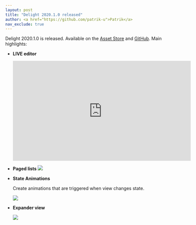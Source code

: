 ```yaml
---
layout: post
title: "Delight 2020.1.0 released"
author: <a href="https://github.com/patrik-u">Patrik</a>
nav_exclude: true
---
```


Delight 2020.1.0 is released. Available on the [Asset Store](https://assetstore.unity.com/packages/slug/150494) and [GitHub](https://github.com/delight-dev/Delight). Main highlights:

- **LIVE editor**

  <iframe width="560" height="315" src="https://www.youtube.com/embed/8kbGgEk_V4E" frameborder="0" allow="accelerometer; autoplay; encrypted-media; gyroscope; picture-in-picture" allowfullscreen></iframe>

- **Paged lists**
  ![](https://delight-dev.github.io/Images/PagedListNavigation.gif)

- **State Animations**

  Create animations that are triggered when view changes state.

  ![](https://delight-dev.github.io/Images/StateAnimations.gif)

- **Expander view**

  ![](https://delight-dev.github.io/Images/ExpanderDemo.gif)



